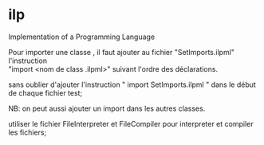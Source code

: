 # ilp
Implementation of a Programming Language 


Pour importer une classe , il faut ajouter au fichier  "SetImports.ilpml"  l'instruction  
"import <nom de class .ilpml>" suivant l'ordre des déclarations.

sans oublier d'ajouter l'instruction " import SetImports.ilpml " dans le début de chaque fichier test;

NB: on peut aussi ajouter un import dans les autres classes.

utiliser le fichier FileInterpreter et FileCompiler pour interpreter et compiler les fichiers;

